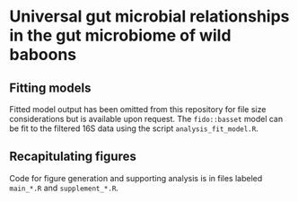 # Universal gut microbial relationships in the gut microbiome of wild baboons

## Fitting models

Fitted model output has been omitted from this repository for file size considerations but is available upon request. The `fido::basset` model can be fit to the filtered 16S data using the script `analysis_fit_model.R`.

## Recapitulating figures

Code for figure generation and supporting analysis is in files labeled `main_*.R` and `supplement_*.R`.
